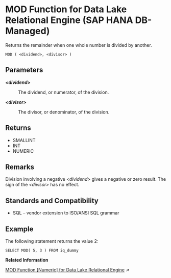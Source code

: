 <!-- loiof5c120d23a114a08951fed08d45fecc1 -->

# MOD Function for Data Lake Relational Engine \(SAP HANA DB-Managed\)

Returns the remainder when one whole number is divided by another.



```
MOD ( <dividend>, <divisor> )
```



<a name="loiof5c120d23a114a08951fed08d45fecc1__section_isy_5fn_vrb"/>

## Parameters


<dl>
<dt><b>

*<dividend\>*

</b></dt>
<dd>

The dividend, or numerator, of the division.



</dd><dt><b>

*<divisor\>*

</b></dt>
<dd>

The divisor, or denominator, of the division.



</dd>
</dl>



<a name="loiof5c120d23a114a08951fed08d45fecc1__section_hd5_vfn_vrb"/>

## Returns

-   SMALLINT
-   INT
-   NUMERIC



<a name="loiof5c120d23a114a08951fed08d45fecc1__section_ly3_wfn_vrb"/>

## Remarks

Division involving a negative *<dividend\>* gives a negative or zero result. The sign of the *<divisor\>* has no effect.



<a name="loiof5c120d23a114a08951fed08d45fecc1__section_s4b_xfn_vrb"/>

## Standards and Compatibility

-   SQL – vendor extension to ISO/ANSI SQL grammar



<a name="loiof5c120d23a114a08951fed08d45fecc1__section_m1l_xfn_vrb"/>

## Example

The following statement returns the value 2:

```
SELECT MOD( 5, 3 ) FROM iq_dummy
```

**Related Information**  


[MOD Function [Numeric] for Data Lake Relational Engine](https://help.sap.com/viewer/19b3964099384f178ad08f2d348232a9/2023_1_QRC/en-US/a5650e7684f21015b1dcafaf320a4d00.html "Returns the remainder when one whole number is divided by another.") :arrow_upper_right:

